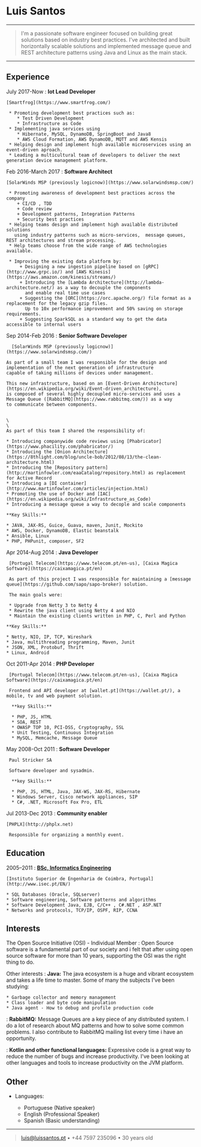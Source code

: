 Luis Santos
============

----

> I'm a passionate software engineer focused on building great solutions
> based on industry best practices. I've architected and built
> horizontally scalable solutions and implemented message queue and REST architecture patterns
> using Java and Linux as the main stack.
>


----

Experience
----------

July 2017-Now
:   **Iot Lead Developer**

    [Smartfrog](https://www.smartfrog.com/)

     * Promoting development best practices such as:
        * Test Driven Development
        * Infrastructure as Code
     * Implementing java services using
        * Hibernate, MySQL, DynamoDB, SpringBoot and Java8
        * AWS Cloud Formation, AWS DynamoDB, MQTT and AWS Kensis
     * Helping design and implement high available microservices using an event-driven aproach.
     * Leading a multicultural team of developers to deliver the next generation device management platform.


Feb 2016-March 2017
:   **Software Architect**

    [SolarWinds MSP (previously logicnow)](https://www.solarwindsmsp.com/)

     * Promoting awareness of development best practices across the company
        + CI/CD , TDD
        + Code review
        + Development patterns, Integration Patterns
        + Security best practices
     * Helping teams design and implement high available distributed solutions
       using industry patterns such as micro-services,  message queues, REST architectures and stream processing.
     * Help teams choose from the wide range of AWS technologies available.

     * Improving the existing data platform by:
         + Designing a new ingestion pipeline based on [gRPC](http://www.grpc.io/) and [AWS Kinesis](https://aws.amazon.com/kinesis/streams/)
         + Introducing the [Lambda Architecture](http://lambda-architecture.net/) as a way to decouple the components
           and enable real time use cases
         + Suggesting the [ORC](https://orc.apache.org/) file format as a replacement for the legacy gzip files.
           Up to 10x performance improvement and 50% saving on storage requirements.
         + Suggesting SparkSQL as a standard way to get the data accessible to internal users



Sep 2014-Feb 2016
:   **Senior Software Developer**

      [SolarWinds MSP (previously logicnow)](https://www.solarwindsmsp.com/)

    As part of a small team I was responsible for the design and implementation of the next generation of infrastructure
    capable of taking millions of devices under management.

    This new infrastructure, based on an [Event-Driven Architecture](https://en.wikipedia.org/wiki/Event-driven_architecture),
    is composed of several highly decoupled micro-services and uses a Message Queue ([RabbitMQ](https://www.rabbitmq.com/)) as a way
    to communicate between components.


    \
    \
    As part of this team I shared the responsibility of:

    * Introducing companywide code reviews using [Phabricator](https://www.phacility.com/phabricator/)
    * Introducing the [Onion Architecture](https://8thlight.com/blog/uncle-bob/2012/08/13/the-clean-architecture.html)
    * Introducing the [Repository pattern](http://martinfowler.com/eaaCatalog/repository.html) as replacement for Active Record
    * Introducing a [DI container](http://www.martinfowler.com/articles/injection.html)
    * Promoting the use of Docker and [IAC](https://en.wikipedia.org/wiki/Infrastructure_as_Code)
    * Introducing a message queue a way to decople and scale components

    **Key Skills:**

    * JAVA, JAX-RS, Guice, Guava, maven, Junit, Mockito
    * AWS, Docker, DynamoDB, Elastic beanstalk
    * Ansible, Linux
    * PHP, PHPunit, composer, SF2


Apr 2014-Aug 2014
 :   **Java Developer**

     [Portugal Telecom](https://www.telecom.pt/en-us), [Caixa Magica Software](https://caixamagica.pt/en)

     As part of this project I was responsible for maintaining a [message queue](https://github.com/sapo/sapo-broker) solution.

     The main goals were:

     * Upgrade from Netty 3 to Netty 4
     * Rewrite the java client using Netty 4 and NIO
     * Maintain the existing clients written in PHP, C, Perl and Python

    **Key Skills:**

    * Netty, NIO, IP, TCP, Wireshark
    * Java, multithreading programming, Maven, Junit
    * JSON, XML, Protobuf, Thrift
    * Linux, Android



Oct 2011-Apr 2014
 :   **PHP Developer**

     [Portugal Telecom](https://www.telecom.pt/en-us), [Caixa Magica Software](https://caixamagica.pt/en)

     Frontend and API developer at [wallet.pt](https://wallet.pt/), a mobile, tv and web payment solution.

      **key Skills:**

      * PHP, JS, HTML
      * SOA, REST
      * OWASP TOP 10, PCI-DSS, Cryptography, SSL
      * Unit Testing, Continuous Integration
      * MySQL, Memcache, Message Queue

May 2008-Oct 2011
 :   **Software Developer**

     Paul Stricker SA

     Software developer and sysadmin.

      **key Skills:**

      * PHP, JS, HTML, Java, JAX-WS, JAX-RS, Hibernate
      * Windows Server, Cisco network appliances, SIP
      * C#, .NET, Microsoft Fox Pro, ETL

Jul 2013-Dec 2013
 :   **Community enabler**

    [PHPLX](http://phplx.net)

     Responsible for organizing a monthly event.



Education
---------

2005–2011
:   **[BSc, Informatics Engineering](http://cv.luissantos.pt/ECTSCatalogue_deis.pdf)**

    [Instituto Superior de Engenharia de Coimbra, Portugal](http://www.isec.pt/EN/)

    * SQL Databases (Oracle, SQLserver)
    * Software engineering, Software patterns and algorithms
    * Software Development Java, EJB, C/C++ , C#.NET , ASP.NET
    * Networks and protocols, TCP/IP, OSPF, RIP, CCNA


Interests
--------------------

The Open Source Initiative (OSI) - Individual Member
:   Open Source software is a fundamental part of our society and i felt that
    after using open source software for more than 10 years, supporting the OSI
    was the right thing to do.




Other interests
:   **Java:** The java ecosystem is a huge and vibrant ecosystem and takes a life
    time to master. Some of many the subjects I've been studying:

    * Garbage collector and memory management
    * Class loader and byte code manipulation
    * Java agent - How to debug and profile production code

:   **RabbitMQ:** Message Queues are a key piece of any distributed system. I do a lot of research
    about MQ patterns and how to solve some common problems.
    I also contribute to RabbitMQ mailing list every time i have an opportunity.

:   **Kotlin and other functional languages:** Expressive code is a great way to reduce the number of bugs
    and increase productivity. I've been looking at other languages and tools to increase productivity
    on the JVM platform.



Other
----------------------------------------

* Languages:

     * Portuguese (Native speaker)
     * English (Professional Speaker)
     * Spanish (Basic understanding)



----

> <luis@luissantos.pt> • +44 7597 235096  • 30 years old
